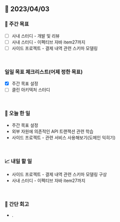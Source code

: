 ## 📅 2023/04/03


### 👏 주간 목표

- [ ] 사내 스터디 - 개발 및 리뷰
- [ ] 사내 스터디 - 이펙티브 자바 item27까지
- [ ] 사이드 프로젝트 - 결제 내역 관련 스키마 모델링

<br/>

### 일일 목표 체크리스트(어제 정한 목표)

- [x] 주간 목표 설정
- [ ] 클린 아키텍처 스터디

<br/>

### 💯 오늘 한 일

- 주간 목표 설정
- 외부 자원에 의존적인 API 트랜잭션 관련 학습
- 사이드 프로젝트 - 관련 서비스 사용해보기(도메인 익히기)

<br/>

### 📈 내일 할 일

- 사이드 프로젝트 - 결제 내역 관련 스키마 모델링 구상
- 사내 스터디 - 이펙티브 자바 item27까지

<br/>

### 🤔 간단 회고

- .
 
